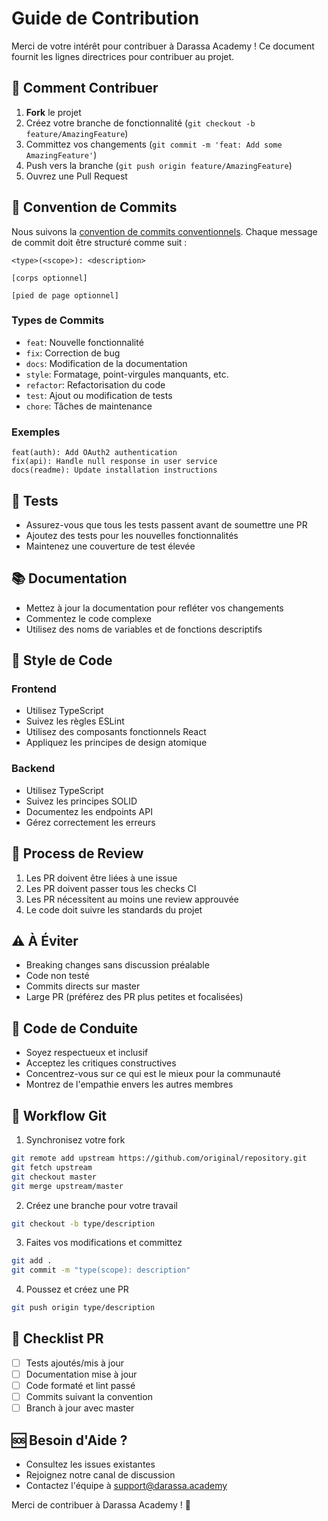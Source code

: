 # Guide de Contribution

Merci de votre intérêt pour contribuer à Darassa Academy ! Ce document fournit les lignes directrices pour contribuer au projet.

## 🌟 Comment Contribuer

1. **Fork** le projet
2. Créez votre branche de fonctionnalité (`git checkout -b feature/AmazingFeature`)
3. Committez vos changements (`git commit -m 'feat: Add some AmazingFeature'`)
4. Push vers la branche (`git push origin feature/AmazingFeature`)
5. Ouvrez une Pull Request

## 📝 Convention de Commits

Nous suivons la [convention de commits conventionnels](https://www.conventionalcommits.org/). Chaque message de commit doit être structuré comme suit :

```
<type>(<scope>): <description>

[corps optionnel]

[pied de page optionnel]
```

### Types de Commits

- `feat`: Nouvelle fonctionnalité
- `fix`: Correction de bug
- `docs`: Modification de la documentation
- `style`: Formatage, point-virgules manquants, etc.
- `refactor`: Refactorisation du code
- `test`: Ajout ou modification de tests
- `chore`: Tâches de maintenance

### Exemples

```
feat(auth): Add OAuth2 authentication
fix(api): Handle null response in user service
docs(readme): Update installation instructions
```

## 🧪 Tests

- Assurez-vous que tous les tests passent avant de soumettre une PR
- Ajoutez des tests pour les nouvelles fonctionnalités
- Maintenez une couverture de test élevée

## 📚 Documentation

- Mettez à jour la documentation pour refléter vos changements
- Commentez le code complexe
- Utilisez des noms de variables et de fonctions descriptifs

## 🎨 Style de Code

### Frontend

- Utilisez TypeScript
- Suivez les règles ESLint
- Utilisez des composants fonctionnels React
- Appliquez les principes de design atomique

### Backend

- Utilisez TypeScript
- Suivez les principes SOLID
- Documentez les endpoints API
- Gérez correctement les erreurs

## 🚀 Process de Review

1. Les PR doivent être liées à une issue
2. Les PR doivent passer tous les checks CI
3. Les PR nécessitent au moins une review approuvée
4. Le code doit suivre les standards du projet

## ⚠️ À Éviter

- Breaking changes sans discussion préalable
- Code non testé
- Commits directs sur master
- Large PR (préférez des PR plus petites et focalisées)

## 🤝 Code de Conduite

- Soyez respectueux et inclusif
- Acceptez les critiques constructives
- Concentrez-vous sur ce qui est le mieux pour la communauté
- Montrez de l'empathie envers les autres membres

## 🔄 Workflow Git

1. Synchronisez votre fork
```bash
git remote add upstream https://github.com/original/repository.git
git fetch upstream
git checkout master
git merge upstream/master
```

2. Créez une branche pour votre travail
```bash
git checkout -b type/description
```

3. Faites vos modifications et committez
```bash
git add .
git commit -m "type(scope): description"
```

4. Poussez et créez une PR
```bash
git push origin type/description
```

## 📝 Checklist PR

- [ ] Tests ajoutés/mis à jour
- [ ] Documentation mise à jour
- [ ] Code formaté et lint passé
- [ ] Commits suivant la convention
- [ ] Branch à jour avec master

## 🆘 Besoin d'Aide ?

- Consultez les issues existantes
- Rejoignez notre canal de discussion
- Contactez l'équipe à support@darassa.academy

Merci de contribuer à Darassa Academy ! 🎉 